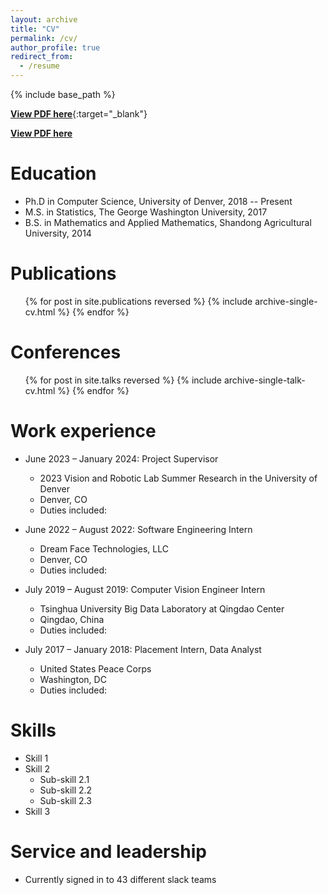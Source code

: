 ```yaml
---
layout: archive
title: "CV"
permalink: /cv/
author_profile: true
redirect_from:
  - /resume
---
```


{% include base_path %}

[**View PDF here**](../files/JS-CV.pdf){:target="_blank"}

<a href="../files/JS-CV.pdf" target="_blank">**View PDF here**</a>

Education
======
* Ph.D in Computer Science, University of Denver, 2018 -- Present
* M.S. in Statistics, The George Washington University, 2017
* B.S. in Mathematics and Applied Mathematics, Shandong Agricultural University, 2014

Publications
======
  <ul>{% for post in site.publications reversed %}
    {% include archive-single-cv.html %}
  {% endfor %}</ul>
  
Conferences
======
  <ul>{% for post in site.talks reversed %}
    {% include archive-single-talk-cv.html  %}
  {% endfor %}</ul>

Work experience
======
* June 2023 – January 2024: Project Supervisor
  * 2023 Vision and Robotic Lab Summer Research in the University of Denver 
  * Denver, CO                                                             
  * Duties included:

* June 2022 – August 2022: Software Engineering Intern
  * Dream Face Technologies, LLC
  * Denver, CO   
  * Duties included:                                                                                            

* July 2019 – August 2019: Computer Vision Engineer Intern
  * Tsinghua University Big Data Laboratory at Qingdao Center
  * Qingdao, China     
  * Duties included:                                    

* July 2017 – January 2018: Placement Intern, Data Analyst
  * United States Peace Corps
  * Washington, DC    
  * Duties included:                                                                                                

Skills
======
* Skill 1
* Skill 2
  * Sub-skill 2.1
  * Sub-skill 2.2
  * Sub-skill 2.3
* Skill 3

Service and leadership
======
* Currently signed in to 43 different slack teams

